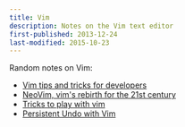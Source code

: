 ```yaml
---
title: Vim
description: Notes on the Vim text editor
first-published: 2013-12-24
last-modified: 2015-10-23
---
```


Random notes on Vim:

*   [Vim tips and tricks for developers](https://web.archive.org/web/20140212083801/http://www.openlogic.com/wazi/bid/326642/Vim-tips-and-tricks-for-developers)
*   [NeoVim, vim's rebirth for the 21st century](http://neovim.org/)
*   [Tricks to play with vim][tricks-with-vim]
*   [Persistent Undo with Vim][persistent-undo]

<!-- Links -->
[tricks-with-vim]: http://www.itworld.com/article/2968352/linux/tricks-to-play-with-vim.html
[persistent-undo]: https://web.archive.org/web/20150316052625/http://amix.dk/blog/post/19548 "Persistent Undo with Vim"
